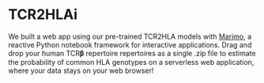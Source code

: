 # TCR2HLAi

We built a web app using our pre-trained TCR2HLA models with [Marimo](https://marimo.io), a reactive Python notebook framework for interactive applications. Drag and drop your human TCR𝛃 repertoire repertoires as a single .zip file to estimate the probability of common HLA genotypes on a serverless web application, where your data stays on your web browser! 
